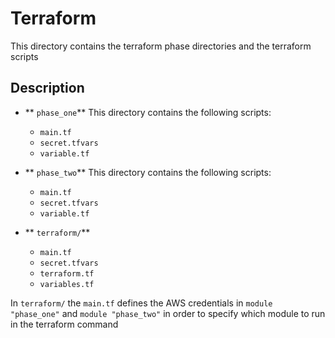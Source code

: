 # Terraform

This directory contains the terraform phase directories and the terraform scripts

## Description

- ** `phase_one`**
  This directory contains the following scripts:

  - `main.tf`
  - `secret.tfvars`
  - `variable.tf`

- ** `phase_two`**
  This directory contains the following scripts:

  - `main.tf`
  - `secret.tfvars`
  - `variable.tf`

- ** `terraform/`**
  - `main.tf`
  - `secret.tfvars`
  - `terraform.tf`
  - `variables.tf`

In `terraform/` the `main.tf` defines the AWS credentials in `module "phase_one"` and `module "phase_two"` in order to specify which module to run in the terraform command
